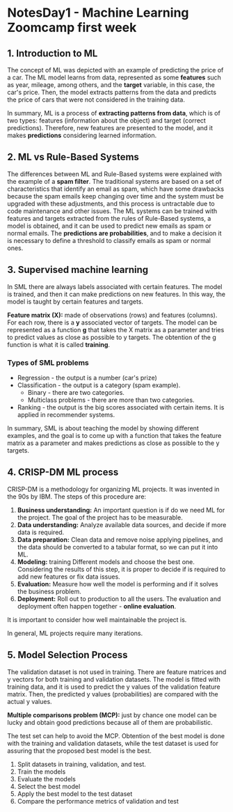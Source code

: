 # NotesDay1 - Machine Learning Zoomcamp first week 
## 1. Introduction to ML
The concept of ML was depicted with an example of predicting the price of a car. The ML model learns from data, represented as 
some **features** such as year, mileage, among others, and the **target** variable, in this case, the car's price. Then, the model extracts patterns 
from the data and predicts the price of cars that were not considered in the training data. 

In summary, ML is a process of **extracting patterns from data**, which is of two types: features (information about the object) and target (correct predictions). 
Therefore, new features are presented to the model, and it makes **predictions** considering learned information. 

## 2. ML vs Rule-Based Systems
The differences between ML and Rule-Based systems were explained with the example of a **spam filter**. The traditional systems are based on a set of 
characteristics that identify an email as spam, which have some drawbacks because the spam emails keep changing over time and the system must be upgraded with 
these adjustments, and this process is untractable due to code maintenance and other issues. The ML systems can be trained with features and targets extracted 
from the rules of Rule-Based systems, a model is obtained, and it can be used to predict new emails as spam or normal emails. The **predictions are probabilities**, and to make a decision it is necessary to define a threshold to classify emails as spam or normal ones.  

## 3. Supervised machine learning 
In SML there are always labels associated with certain features. The model is trained, and then it can make predictions on new features. In this way, the model
is taught by certain features and targets. 

**Feature matrix (X):** made of observations (rows) and features (columns). For each row, there is a **y** associated vector of targets. 
The model can be represented as a function **g** that takes the X matrix as a parameter and tries to predict values as close as possible to y targets. 
The obtention of the g function is what it is called **training**.

### Types of SML problems 
* Regression - the output is a number (car's prize)
* Classification - the output is a category (spam example). 
	* Binary - there are two categories. 
	* Multiclass problems - there are more than two categories. 
* Ranking - the output is the big scores associated with certain items. It is applied in recommender systems. 

In summary, SML is about teaching the model by showing different examples, and the goal is to come up with a function that takes the feature matrix as a
parameter and makes predictions as close as possible to the y targets. 

## 4. CRISP-DM ML process 
CRISP-DM is a methodology for organizing ML projects. It was invented in the 90s by IBM. The steps of this procedure are: 
1. **Business understanding:** An important question is if do we need ML for the project. The goal of the project has to be measurable. 
2. **Data understanding:** Analyze available data sources, and decide if more data is required. 
3. **Data preparation:** Clean data and remove noise applying pipelines, and the data should be converted to a tabular format, so we can put it into ML.
4. **Modeling:** training Different models and choose the best one. Considering the results of this step, it is proper to decide if is required to add new features or fix data issues. 
5. **Evaluation:** Measure how well the model is performing and if it solves the business problem. 
6. **Deployment:** Roll out to production to all the users. The evaluation and deployment often happen together - **online evaluation**. 

It is important to consider how well maintainable the project is.
  
In general, ML projects require many iterations. 

## 5. Model Selection Process

The validation dataset is not used in training. There are feature matrices and y vectors for both training and validation datasets. 
The model is fitted with training data, and it is used to predict the y values of the validation feature matrix. Then, the predicted y values (probabilities)
are compared with the actual y values. 

**Multiple comparisons problem (MCP):** just by chance one model can be lucky and obtain good predictions because all of them are probabilistic. 

The test set can help to avoid the MCP. Obtention of the best model is done with the training and validation datasets, while the test dataset is used for assuring that the proposed best model is the best. 

1. Split datasets in training, validation, and test. 
2. Train the models
3. Evaluate the models
4. Select the best model 
5. Apply the best model to the test dataset 
6. Compare the performance metrics of validation and test 






